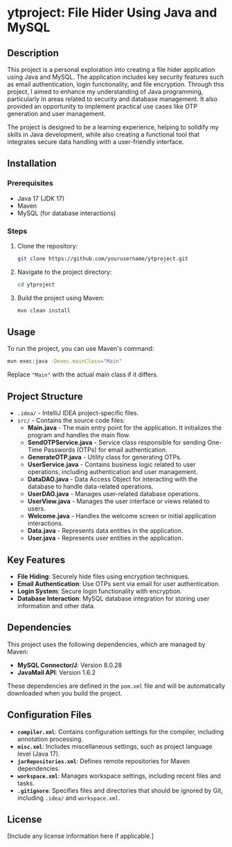 
# ytproject: File Hider Using Java and MySQL

## Description

This project is a personal exploration into creating a file hider application using Java and MySQL. The application includes key security features such as email authentication, login functionality, and file encryption. Through this project, I aimed to enhance my understanding of Java programming, particularly in areas related to security and database management. It also provided an opportunity to implement practical use cases like OTP generation and user management.

The project is designed to be a learning experience, helping to solidify my skills in Java development, while also creating a functional tool that integrates secure data handling with a user-friendly interface.

## Installation

### Prerequisites
- Java 17 (JDK 17)
- Maven
- MySQL (for database interactions)

### Steps
1. Clone the repository:
    ```bash
    git clone https://github.com/yourusername/ytproject.git
    ```
2. Navigate to the project directory:
    ```bash
    cd ytproject
    ```
3. Build the project using Maven:
    ```bash
    mvn clean install
    ```

## Usage

To run the project, you can use Maven's command:
```bash
mvn exec:java -Dexec.mainClass="Main"
```
Replace `"Main"` with the actual main class if it differs.

## Project Structure

- `.idea/` - IntelliJ IDEA project-specific files.
- `src/` - Contains the source code files:
  - **Main.java** - The main entry point for the application. It initializes the program and handles the main flow.
  - **SendOTPService.java** - Service class responsible for sending One-Time Passwords (OTPs) for email authentication.
  - **GenerateOTP.java** - Utility class for generating OTPs.
  - **UserService.java** - Contains business logic related to user operations, including authentication and user management.
  - **DataDAO.java** - Data Access Object for interacting with the database to handle data-related operations.
  - **UserDAO.java** - Manages user-related database operations.
  - **UserView.java** - Manages the user interface or views related to users.
  - **Welcome.java** - Handles the welcome screen or initial application interactions.
  - **Data.java** - Represents data entities in the application.
  - **User.java** - Represents user entities in the application.

## Key Features

- **File Hiding**: Securely hide files using encryption techniques.
- **Email Authentication**: Use OTPs sent via email for user authentication.
- **Login System**: Secure login functionality with encryption.
- **Database Interaction**: MySQL database integration for storing user information and other data.

## Dependencies

This project uses the following dependencies, which are managed by Maven:

- **MySQL Connector/J**: Version 8.0.28
- **JavaMail API**: Version 1.6.2

These dependencies are defined in the `pom.xml` file and will be automatically downloaded when you build the project.

## Configuration Files

- **`compiler.xml`**: Contains configuration settings for the compiler, including annotation processing.
- **`misc.xml`**: Includes miscellaneous settings, such as project language level (Java 17).
- **`jarRepositories.xml`**: Defines remote repositories for Maven dependencies.
- **`workspace.xml`**: Manages workspace settings, including recent files and tasks.
- **`.gitignore`**: Specifies files and directories that should be ignored by Git, including `.idea/` and `workspace.xml`.

## License

[Include any license information here if applicable.]
